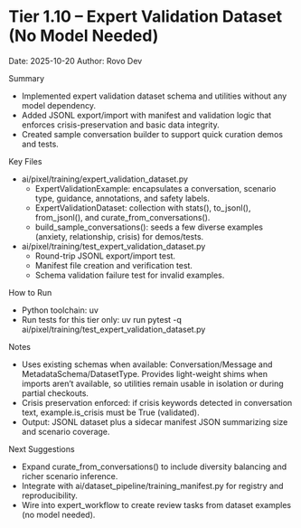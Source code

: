 # Tier 1.10 – Expert Validation Dataset (No Model Needed)

Date: 2025-10-20
Author: Rovo Dev

Summary
- Implemented expert validation dataset schema and utilities without any model dependency.
- Added JSONL export/import with manifest and validation logic that enforces crisis-preservation and basic data integrity.
- Created sample conversation builder to support quick curation demos and tests.

Key Files
- ai/pixel/training/expert_validation_dataset.py
  - ExpertValidationExample: encapsulates a conversation, scenario type, guidance, annotations, and safety labels.
  - ExpertValidationDataset: collection with stats(), to_jsonl(), from_jsonl(), and curate_from_conversations().
  - build_sample_conversations(): seeds a few diverse examples (anxiety, relationship, crisis) for demos/tests.
- ai/pixel/training/test_expert_validation_dataset.py
  - Round-trip JSONL export/import test.
  - Manifest file creation and verification test.
  - Schema validation failure test for invalid examples.

How to Run
- Python toolchain: uv
- Run tests for this tier only:
  uv run pytest -q ai/pixel/training/test_expert_validation_dataset.py

Notes
- Uses existing schemas when available: Conversation/Message and MetadataSchema/DatasetType. Provides light-weight shims when imports aren’t available, so utilities remain usable in isolation or during partial checkouts.
- Crisis preservation enforced: if crisis keywords detected in conversation text, example.is_crisis must be True (validated).
- Output: JSONL dataset plus a sidecar manifest JSON summarizing size and scenario coverage.

Next Suggestions
- Expand curate_from_conversations() to include diversity balancing and richer scenario inference.
- Integrate with ai/dataset_pipeline/training_manifest.py for registry and reproducibility.
- Wire into expert_workflow to create review tasks from dataset examples (no model needed).
